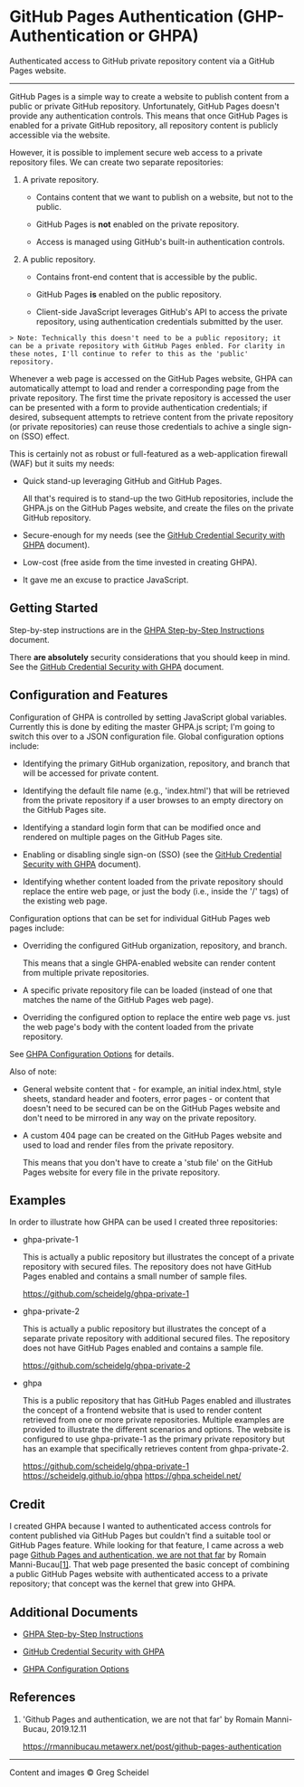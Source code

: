 # GitHub Pages Authentication (GHP-Authentication or GHPA)

Authenticated access to GitHub private repository content via a GitHub Pages website.
_____
GitHub Pages is a simple way to create a website to publish content from a public or private GitHub repository. Unfortunately, GitHub Pages doesn't provide any authentication controls. This means that once GitHub Pages is enabled for a private GitHub repository, all repository content is publicly accessible via the website.

However, it is possible to implement secure web access to a private repository files.  We can create two separate repositories:

 1. A private repository.

     - Contains content that we want to publish on a website, but not to the public.

     - GitHub Pages is **not** enabled on the private repository.

     - Access is managed using GitHub's built-in authentication controls.

  2. A public repository.

      - Contains front-end content that is accessible by the public.

      - GitHub Pages **is** enabled on the public repository.

      - Client-side JavaScript leverages GitHub's API to access the private repository, using authentication credentials submitted by the user.
      
    > Note: Technically this doesn't need to be a public repository; it can be a private repository with GitHub Pages enbled. For clarity in these notes, I'll continue to refer to this as the 'public' repository.

Whenever a web page is accessed on the GitHub Pages website, GHPA can automatically attempt to load and render a corresponding page from the private repository. The first time the private repository is accessed the user can be presented with a form to provide authentication credentials; if desired, subsequent attempts to retrieve content from the private repository (or private repositories) can reuse those credentials to achive a single sign-on (SSO) effect.

This is certainly not as robust or full-featured as a web-application firewall (WAF) but it suits my needs:

 - Quick stand-up leveraging GitHub and GitHub Pages.
 
   All that's required is to stand-up the two GitHub repositories, include the GHPA.js on the GitHub Pages website, and create the files on the private GitHub repository.

 - Secure-enough for my needs (see the [GitHub Credential Security with GHPA](GitHub-Credential-Security.md) document).

 - Low-cost (free aside from the time invested in creating GHPA).

 - It gave me an excuse to practice JavaScript.

## Getting Started

Step-by-step instructions are in the [GHPA Step-by-Step Instructions](GHPA-Step-by-Step.md) document.

There **are absolutely** security considerations that you should keep in mind. See the [GitHub Credential Security with GHPA](GitHub-Credential-Security.md) document.

## Configuration and Features

Configuration of GHPA is controlled by setting JavaScript global variables. Currently this is done by editing the master GHPA.js script; I'm going to switch this over to a JSON configuration file.  Global configuration options include:

 - Identifying the primary GitHub organization, repository, and branch that will be accessed for private content.
 
 - Identifying the default file name (e.g., 'index.html') that will be retrieved from the private repository if a user browses to an empty directory on the GitHub Pages site.

 - Identifying a standard login form that can be modified once and rendered on multiple pages on the GitHub Pages site.

 - Enabling or disabling single sign-on (SSO) (see the [GitHub Credential Security with GHPA](GitHub-Credential-Security.md) document).

 - Identifying whether content loaded from the private repository should replace the entire web page, or just the body (i.e., inside the '<body>/<body>' tags) of the existing web page.

Configuration options that can be set for individual GitHub Pages web pages include:

 - Overriding the configured GitHub organization, repository, and branch.

   This means that a single GHPA-enabled website can render content from multiple private repositories.

 - A specific private repository file can be loaded (instead of one that matches the name of the GitHub Pages web page).

 - Overriding the configured option to replace the entire web page vs. just the web page's body with the content loaded from the private repository.

See [GHPA Configuration Options](GHPA-Configuration.md) for details.

Also of note:

 - General website content that - for example, an initial index.html, style sheets, standard header and footers, error pages - or content that doesn't need to be secured can be on the GitHub Pages website and don't need to be mirrored in any way on the private repository.

 - A custom 404 page can be created on the GitHub Pages website and used to load and render files from the private repository.

   This means that you don't have to create a 'stub file' on the GitHub Pages website for every file in the private repository.

## Examples

In order to illustrate how GHPA can be used I created three repositories:

 - ghpa-private-1

   This is actually a public repository but illustrates the concept of a private repository with secured files. The repository does not have GitHub Pages enabled and contains a small number of sample files.

   https://github.com/scheidelg/ghpa-private-1

 - ghpa-private-2

   This is actually a public repository but illustrates the concept of a separate private repository with additional secured files. The repository does not have GitHub Pages enabled and contains a sample file.

   https://github.com/scheidelg/ghpa-private-2

 - ghpa

   This is a public repository that has GitHub Pages enabled and illustrates the concept of a frontend website that is used to render content retrieved from one or more private repositories. Multiple examples are provided to illustrate the different scenarios and options. The website is configured to use ghpa-private-1 as the primary private repository but has an example that specifically retrieves content from ghpa-private-2. 

   https://github.com/scheidelg/ghpa-private-1
   https://scheidelg.github.io/ghpa
   https://ghpa.scheidel.net/

## Credit

I created GHPA because I wanted to authenticated access controls for content published via GitHub Pages but couldn't find a suitable tool or GitHub Pages feature. While looking for that feature, I came across a web page [Github Pages and authentication, we are not that far](https://rmannibucau.metawerx.net/post/github-pages-authentication) by Romain Manni-Bucau[\[1\]](https://rmannibucau.metawerx.net/post/github-pages-authentication). That web page presented the basic concept of combining a public GitHub Pages website with authenticated access to a private repository; that concept was the kernel that grew into GHPA.

## Additional Documents

 - [GHPA Step-by-Step Instructions](GHPA-Step-by-Step.md)

 - [GitHub Credential Security with GHPA](GitHub-Credential-Security.md)

 - [GHPA Configuration Options](GHPA-Configuration.md)

## References

 1. 'Github Pages and authentication, we are not that far' by Romain Manni-Bucau, 2019.12.11
 
    https://rmannibucau.metawerx.net/post/github-pages-authentication

---
Content and images © Greg Scheidel
